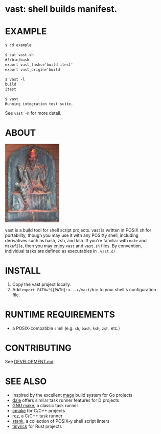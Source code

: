 # vast: shell builds manifest.

# EXAMPLE

```console
$ cd example

$ cat vast.sh
#!/bin/bash
export vast_tasks='build itest'
export vast_origin='build'

$ vast -l
build
itest

$ vast
Running integration test suite.
```

See `vast -h` for more detail.

# ABOUT

![Vishvakarma the all-architect](https://raw.githubusercontent.com/mcandre/vast/master/vast.jpg)

vast is a build tool for shell script projects. vast is written in POSIX sh for portability, though you may use it with any POSIXy shell, including derivatives such as bash, zsh, and ksh. If you're familiar with `make` and `Makefile`, then you may enjoy `vast` and `vast.sh` files. By convention, individual tasks are defined as executables in `.vast.d/`

# INSTALL

1. Copy the vast project locally.
2. Add `export PATH="${PATH}:<...>/vast/bin` to your shell's configuration file.

# RUNTIME REQUIREMENTS

* a POSIX-compatible `sh`ell (e.g. `sh`, `bash`, `ksh`, `zsh`, etc.)

# CONTRIBUTING

See [DEVELOPMENT.md](DEVELOPMENT.md).

# SEE ALSO

* Inspired by the excellent [mage](https://magefile.org/) build system for Go projects
* [dale](https://github.com/mcandre/dale) offers similar task runner features for D projects
* [GNU make](https://www.gnu.org/software/make/), a classic task runner
* [cmake](https://cmake.org/) for C/C++ projects
* [rez](https://github.com/mcandre/rez), a C/C++ task runner
* [stank](https://github.com/mcandre/stank), a collection of POSIX-y shell script linters
* [tinyrick](https://github.com/mcandre/tinyrick) for Rust projects
